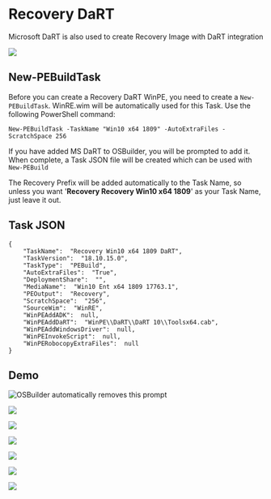 # Recovery DaRT

Microsoft DaRT is also used to create Recovery Image with DaRT integration

![](../../../../../../.gitbook/assets/2018-10-16_15-17-07.png)

## New-PEBuildTask

Before you can create a Recovery DaRT WinPE, you need to create a `New-PEBuildTask`.  WinRE.wim will be automatically used for this Task.  Use the following PowerShell command:

```text
New-PEBuildTask -TaskName "Win10 x64 1809" -AutoExtraFiles -ScratchSpace 256
```

If you have added MS DaRT to OSBuilder, you will be prompted to add it.  When complete, a Task JSON file will be created which can be used with `New-PEBuild`

The Recovery Prefix will be added automatically to the Task Name, so unless you want '**Recovery Recovery Win10 x64 1809**' as your Task Name, just leave it out.

## Task JSON

```text
{
    "TaskName":  "Recovery Win10 x64 1809 DaRT",
    "TaskVersion":  "18.10.15.0",
    "TaskType":  "PEBuild",
    "AutoExtraFiles":  "True",
    "DeploymentShare":  "",
    "MediaName":  "Win10 Ent x64 1809 17763.1",
    "PEOutput":  "Recovery",
    "ScratchSpace":  "256",
    "SourceWim":  "WinRE",
    "WinPEAddADK":  null,
    "WinPEAddDaRT":  "WinPE\\DaRT\\DaRT 10\\Toolsx64.cab",
    "WinPEAddWindowsDriver":  null,
    "WinPEInvokeScript":  null,
    "WinPERobocopyExtraFiles":  null
}
```

## Demo

![OSBuilder automatically removes this prompt](../../../../../../.gitbook/assets/2018-10-16_2-19-49.png)

![](../../../../../../.gitbook/assets/2018-10-16_2-20-02.png)

![](../../../../../../.gitbook/assets/2018-10-16_2-20-30.png)

![](../../../../../../.gitbook/assets/2018-10-16_2-20-39.png)

![](../../../../../../.gitbook/assets/2018-10-16_2-20-48.png)

![](../../../../../../.gitbook/assets/2018-10-16_2-20-56.png)

![](../../../../../../.gitbook/assets/2018-10-16_2-21-10.png)



